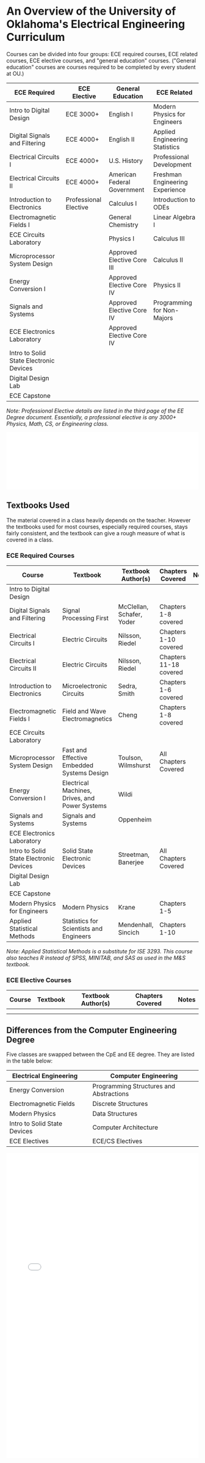 # An Overview of the University of Oklahoma's Electrical Engineering Curriculum

Courses can be divided into four groups: ECE required courses, ECE related courses, ECE elective courses, and "general education" courses. ("General education" courses are courses required to be completed by every student at OU.)

| ECE Required                            | ECE Elective          | General Education           | ECE Related                     |
| --------------------------------------- | --------------------- | --------------------------- | ------------------------------- |
| Intro to Digital Design                 | ECE 3000+             | English I                   | Modern Physics for Engineers    |
| Digital Signals and Filtering           | ECE 4000+             | English II                  | Applied Engineering Statistics  |
| Electrical Circuits I                   | ECE 4000+             | U.S. History                | Professional Development        |
| Electrical Circuits II                  | ECE 4000+             | American Federal Government | Freshman Engineering Experience |
| Introduction to Electronics             | Professional Elective | Calculus I                  | Introduction to ODEs            |
| Electromagnetic Fields I                |                       | General Chemistry           | Linear Algebra I                |
| ECE Circuits Laboratory                 |                       | Physics I                   | Calculus III                    |
| Microprocessor System Design            |                       | Approved Elective Core III  | Calculus II                     |
| Energy Conversion I                     |                       | Approved Elective Core IV   | Physics II                      |
| Signals and Systems                     |                       | Approved Elective Core IV   | Programming for Non-Majors      |
| ECE Electronics Laboratory              |                       | Approved Elective Core IV   |                                 |
| Intro to Solid State Electronic Devices |                       |                             |                                 |
| Digital Design Lab                      |                       |                             |                                 |
| ECE Capstone                            |                       |                             |                                 |

*Note: Professional Elective details are listed in the third page of the EE Degree document. Essentially, a professional elective is any 3000+ Physics, Math, CS, or Engineering class.*

<embed src="ee_degree.pdf" width="100%">

## Textbooks Used

The material covered in a class heavily depends on the teacher. However the textbooks used for most courses, especially required courses, stays fairly consistent, and the textbook can give a rough measure of what is covered in a class.

### ECE Required Courses

| Course                                  | Textbook                                       | Textbook Author(s)        | Chapters Covered       | Notes |
| --------------------------------------- | ---------------------------------------------- | ------------------------- | ---------------------- | ----- |
| Intro to Digital Design                 |                                                |                           |                        |       |
| Digital Signals and Filtering           | Signal Processing First                        | McClellan, Schafer, Yoder | Chapters 1-8 covered   |       |
| Electrical Circuits I                   | Electric Circuits                              | Nilsson, Riedel           | Chapters 1-10 covered  |       |
| Electrical Circuits II                  | Electric Circuits                              | Nilsson, Riedel           | Chapters 11-18 covered |       |
| Introduction to Electronics             | Microelectronic Circuits                       | Sedra, Smith              | Chapters 1-6 covered   |       |
| Electromagnetic Fields I                | Field and Wave Electromagnetics                | Cheng                     | Chapters 1-8 covered   |       |
| ECE Circuits Laboratory                 |                                                |                           |                        |       |
| Microprocessor System Design            | Fast and Effective Embedded Systems Design     | Toulson, Wilmshurst       | All Chapters Covered   |       |
| Energy Conversion I                     | Electrical Machines, Drives, and Power Systems | Wildi                     |                        |       |
| Signals and Systems                     | Signals and Systems                            | Oppenheim                 |                        |       |
| ECE Electronics Laboratory              |                                                |                           |                        |       |
| Intro to Solid State Electronic Devices | Solid State Electronic Devices                 | Streetman, Banerjee       | All Chapters Covered   |       |
| Digital Design Lab                      |                                                |                           |                        |       |
| ECE Capstone                            |                                                |                           |                        |       |
| Modern Physics for Engineers            | Modern Physics                                 | Krane                     | Chapters 1-5           |       |
| Applied Statistical Methods             | Statistics for Scientists and Engineers        | Mendenhall, Sincich       | Chapters 1-10          |       |

*Note: Applied Statistical Methods is a substitute for ISE 3293. This course also teaches R instead of SPSS, MINITAB, and SAS as used in the M&S textbook.*

### ECE Elective Courses

| Course | Textbook | Textbook Author(s) | Chapters Covered | Notes |
| ------ | -------- | ------------------ | ---------------- | ----- |
|        |          |                    |                  |       |
|        |          |                    |                  |       |


## Differences from the Computer Engineering Degree

Five classes are swapped between the CpE and EE degree. They are listed in the table below:

| Electrical Engineering       |     | Computer Engineering                    |
| ---------------------------- | --- | --------------------------------------- |
| Energy Conversion            |     | Programming Structures and Abstractions |
| Electromagnetic Fields       |     | Discrete Structures                     |
| Modern Physics               |     | Data Structures                         |
| Intro to Solid State Devices |     | Computer Architecture                   |
| ECE Electives                |     | ECE/CS Electives                        |

<embed src="cpe_degree.pdf" width="100%" height="800">
